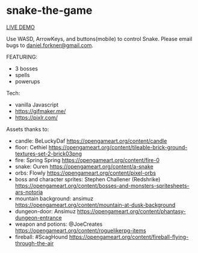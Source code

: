 # snake-the-game

[LIVE DEMO](https://danielforkner.github.io/snake-the-game/)

Use WASD, ArrowKeys, and buttons(mobile) to control Snake.
Please email bugs to daniel.forkner@gmail.com.

FEATURING: 
- 3 bosses
- spells
- powerups

Tech:
- vanilla Javascript
- https://gifmaker.me/
- https://pixlr.com/

Assets thanks to:
- candle: BeLuckyDaf https://opengameart.org/content/candle
- floor: Cethiel https://opengameart.org/content/tileable-brick-ground-textures-set-2-brick03png
- fire: Spring Spring https://opengameart.org/content/fire-0
- snake: Ouren https://opengameart.org/content/a-snake
- orbs: Flowly https://opengameart.org/content/pixel-orbs
- boss and character sprites: Stephen Challener (Redshrike) https://opengameart.org/content/bosses-and-monsters-spritesheets-ars-notoria
- mountain background: ansimuz https://opengameart.org/content/mountain-at-dusk-background
- dungeon-door: Ansimuz https://opengameart.org/content/phantasy-dungeon-entrance
- weapon and potions: @JoeCreates https://opengameart.org/content/roguelikerpg-items
- fireball: #ScagHound https://opengameart.org/content/fireball-flying-through-the-air
